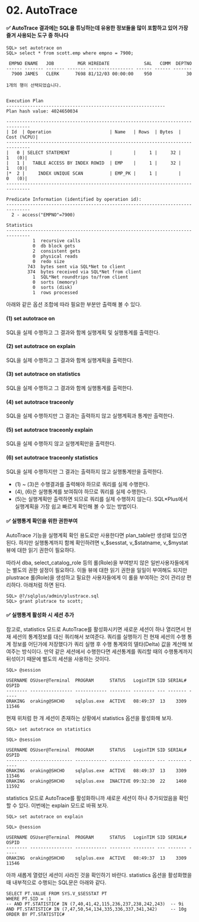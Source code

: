 # 02. AutoTrace

#### ✅ AutoTrace 결과에는 SQL을 튜닝하는데 유용한 정보들을 많이 포함하고 있어 가장 즐겨 사용되는 도구 중 하나다

```
SQL> set autotrace on
SQL> select * from scott.emp where empno = 7900;

 EMPNO ENAME   JOB         MGR HIREDATE             SAL   COMM  DEPTNO
------ ------- ------- ------- ----------------- ------ ------ -------
  7900 JAMES   CLERK      7698 81/12/03 00:00:00    950             30

1개의 행이 선택되었습니다.


Execution Plan
------------------------------------------------------------
Plan hash value: 4024650034

-------------------------------------------------------------------------------
| Id  | Operation                      | Name   | Rows  | Bytes  | Cost (%CPU)|
-------------------------------------------------------------------------------
|   0 | SELECT STATEMENT               |        |     1 |     32 |     1   (0)|
|   1 |   TABLE ACCESS BY INDEX ROWID  | EMP    |     1 |     32 |     1   (0)|
|*  2 |     INDEX UNIQUE SCAN          | EMP_PK |     1 |        |     0   (0)|
-------------------------------------------------------------------------------

Predicate Information (identified by operation id):
-------------------------------------------------------------------------------
  2 - access("EMPNO"=7900)

Statistics
-------------------------------------------------------------------------------
          1  recursive calls
          0  db block gets
          2  consistent gets
          0  physical reads
          0  redo size
        743  bytes sent via SQL*Net to client
        374  bytes received via SQL*Net from client
          1  SQL*Net roundtrips to/from client
          0  sorts (memory)
          0  sorts (disk)
          1  rows processed
```

아래와 같은 옵션 조합에 따라 필요한 부분만 출력해 볼 수 있다.

#### (1) set autotrace on
SQL을 실제 수행하고 그 결과와 함께 실행계획 및 실행통계를 출력한다.
#### (2) set autotrace on explain
SQL을 실제 수행하고 그 결과와 함께 실행계획을 출력한다.
#### (3) set autotrace on statistics
SQL을 실제 수행하고 그 결과와 함께 실행통계를 출력한다.
#### (4) set autotrace traceonly
SQL을 실제 수행하지만 그 결과는 출력하지 않고 실행계획과 통계만 출력한다.
#### (5) set autotrace traceonly explain
SQL을 실제 수행하지 않고 실행계획만을 출력한다.
#### (6) set autotrace traceonly statistics
SQL을 실제 수행하지만 그 결과는 출력하지 않고 실행통계만을 출력한다.

- (1) ~ (3)은 수행결과를 출력해야 하므로 쿼리를 실제 수행한다.
- (4), (6)은 실행통계를 보여줘야 하므로 쿼리를 실제 수행한다.
- (5)는 실행계획만 출력하면 되므로 쿼리를 실제 수행하지 않는다. SQL*Plus에서 실행계획을 가장 쉽고 빠르게 확인해 볼 수 있는 방법이다.

#### ✅ 실행통계 확인을 위한 권한부여
AutoTrace 기능을 실행계획 확인 용도로만 사용한다면 plan_table만 생성돼 있으면 된다.
하지만 실행통계까지 함께 확인하려면 v_$sesstat, v_$statname, v_$mystat 뷰에 대한 읽기 권한이 필요하다.

따라서 dba, select_catalog_role 등의 롤(Role)을 부여받지 않은 일반사용자들에게는 별도의 권한 설정이 필요하다.
이들 뷰에 대한 읽기 권한을 일일이 부여해도 되지만 plustrace 롤(Role)을 생성하고 필요한 사용자들에게 이 롤을 부여하는 것이 관리상 편리하다. 아래처럼 하면 된다.

```
SQL> @?/sqlplus/admin/plustrace.sql
SQL> grant plutrace to scott;
```
#### ✅ 실행통계 활성화 시 세션 추가
참고로, statistics 모드로 AutoTrace를 활성화시키면 새로운 세션이 하나 열리면서 현재 세션의 통계정보를 대신 쿼리해서 보여준다.
쿼리를 실행하기 전 현재 세션의 수행 통계 정보를 어딘가에 저장했다가 쿼리 실행 후 수행 통계와의 델타(Delta) 값을 계산해 보여주는 방식이다.
만약 같은 세션에서 수행한다면 세션통계를 쿼리할 때의 수행통계까지 뒤섞이기 때문에 별도의 세션을 사용하는 것이다.

```
SQL> @session

USERNAME OSUser@Terminal  PROGRAM      STATUS   LoginTIM SID SERIAL# OSPID
-------- ---------------- ------------ -------- -------- --- ------- -----
ORAKING  oraking@SHCHO    sqlplus.exe  ACTIVE   08:49:37  13    3309 11546
```

현재 위처럼 한 개 세션이 존재하는 상황에서 statistics 옵션을 활성화해 보자.

```
SQL> set autotrace on statistics

SQL> @session

USERNAME OSUser@Terminal  PROGRAM      STATUS   LoginTIM SID SERIAL# OSPID
-------- ---------------- ------------ -------- -------- --- ------- -----
ORAKING  oraking@SHCHO    sqlplus.exe  ACTIVE   08:49:37  13    3309 11546
ORAKING  oraking@SHCHO    sqlplus.exe  INACTIVE 09:32:30  22    1460 11592
```

statistics 모드로 AutoTrace를 활성화하니까 새로운 세션이 하나 추가되었음을 확인할 수 있다. 이번에는 explain 모드로 바꿔 보자.

```
SQL> set autotrace on explain

SQL> @session

USERNAME OSUser@Terminal  PROGRAM      STATUS   LoginTIM SID SERIAL# OSPID
-------- ---------------- ------------ -------- -------- --- ------- -----
ORAKING  oraking@SHCHO    sqlplus.exe  ACTIVE   08:49:37  13    3309 11546
```

아까 새롭게 열렸던 세션이 사라진 것을 확인하기 바란다. statistics 옵션을 활성화했을 때 내부적으로 수행되는 SQL문은 아래와 같다.

```
SELECT PT.VALUE FROM SYS.V_$SESSTAT PT
WHERE PT.SID = :1
-- AND PT.STATISTIC# IN (7,40,41,42,115,236,237,238,242,243)  -- 9i
AND PT.STATISTIC# IN (7,47,50,54,134,335,336,337,341,342)     -- 10g
ORDER BY PT.STATISTIC#
```